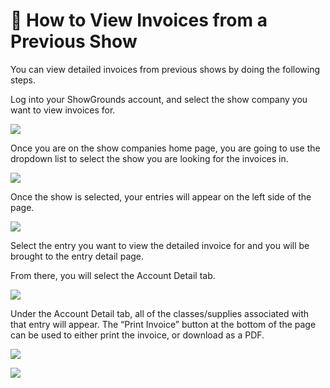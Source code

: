 # 📝 How to View Invoices from a Previous Show

You can view detailed invoices from previous shows by doing the following steps.

Log into your ShowGrounds account, and select the show company you want to view invoices for.

![](http://docs.showgroundsonline.com/wp-content/uploads/2022/06/img\_62a0e3dfa691c.png)

Once you are on the show companies home page, you are going to use the dropdown list to select the show you are looking for the invoices in.

![](http://docs.showgroundsonline.com/wp-content/uploads/2022/06/img\_62a0e427aabee.png)

Once the show is selected, your entries will appear on the left side of the page.

![](http://docs.showgroundsonline.com/wp-content/uploads/2022/06/img\_62a0e45157986.png)

Select the entry you want to view the detailed invoice for and you will be brought to the entry detail page.

From there, you will select the Account Detail tab.

![](http://docs.showgroundsonline.com/wp-content/uploads/2022/06/img\_62a0e4a23ca77.png)

Under the Account Detail tab, all of the classes/supplies associated with that entry will appear. The “Print Invoice” button at the bottom of the page can be used to either print the invoice, or download as a PDF.

![](http://docs.showgroundsonline.com/wp-content/uploads/2022/06/img\_62a0e4e052aab.png)

&#x20;

![](http://docs.showgroundsonline.com/wp-content/uploads/2022/06/img\_62a0e50179355.png)

&#x20;
